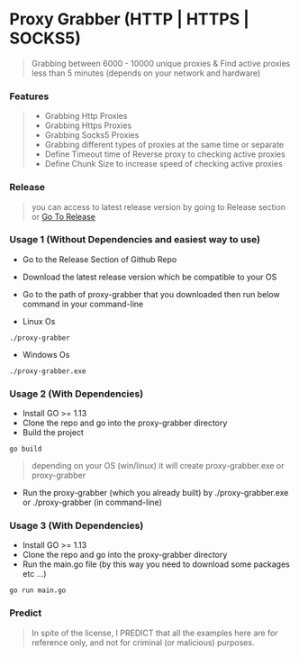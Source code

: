 # Proxy Grabber (HTTP | HTTPS | SOCKS5)

> Grabbing between 6000 - 10000 unique proxies & Find active proxies less than 5 minutes (depends on your network and hardware)

### Features

> - Grabbing Http Proxies
> - Grabbing Https Proxies
> - Grabbing Socks5 Proxies
> - Grabbing different types of proxies at the same time or separate
> - Define Timeout time of Reverse proxy to checking active proxies
> - Define Chunk Size to increase speed of checking active proxies

### Release

> you can access to latest release version by going to Release section or [Go To Release](https://github.com/amirvalhalla/proxy-grabber/releases)

### Usage 1 (Without Dependencies and easiest way to use)

- Go to the Release Section of Github Repo
- Download the latest release version which be compatible to your OS
- Go to the path of proxy-grabber that you downloaded then run below command in your command-line

- Linux Os

```
./proxy-grabber
```

- Windows Os

```
./proxy-grabber.exe
```

### Usage 2 (With Dependencies)

- Install GO >= 1.13
- Clone the repo and go into the proxy-grabber directory
- Build the project

```
go build
```

> depending on your OS (win/linux) it will create proxy-grabber.exe or proxy-grabber

- Run the proxy-grabber (which you already built) by ./proxy-grabber.exe or ./proxy-grabber (in command-line)

### Usage 3 (With Dependencies)

- Install GO >= 1.13
- Clone the repo and go into the proxy-grabber directory
- Run the main.go file (by this way you need to download some packages etc ...)

```
go run main.go
```

### Predict

> In spite of the license, I PREDICT that all the examples here are for reference only, and not for criminal (or malicious) purposes.
